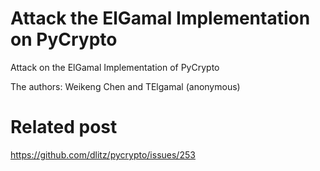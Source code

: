 # Attack the ElGamal Implementation on PyCrypto
Attack on the ElGamal Implementation of PyCrypto

The authors:
     Weikeng Chen and TElgamal (anonymous)

# Related post
https://github.com/dlitz/pycrypto/issues/253

